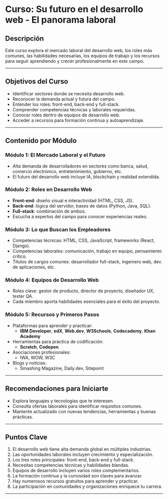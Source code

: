 # Curso: Su futuro en el desarrollo web - El panorama laboral

## Descripción
Este curso explora el mercado laboral del desarrollo web, los roles más comunes, las habilidades necesarias, los equipos de trabajo y los recursos para seguir aprendiendo y crecer profesionalmente en este campo.

---

## Objetivos del Curso
- Identificar sectores donde se necesita desarrollo web.
- Reconocer la demanda actual y futura del campo.
- Entender los roles: front-end, back-end y full-stack.
- Comprender competencias técnicas y laborales requeridas.
- Conocer roles dentro de equipos de desarrollo web.
- Acceder a recursos para formación continua y autoaprendizaje.

---

## Contenido por Módulo

### Módulo 1: El Mercado Laboral y el Futuro
- Alta demanda de desarrolladores en sectores como banca, salud, comercio electrónico, entretenimiento, gobierno, etc.
- El futuro del desarrollo web incluye IA, blockchain y realidad extendida.

### Módulo 2: Roles en Desarrollo Web
- **Front-end**: diseño visual e interactividad (HTML, CSS, JS).
- **Back-end**: lógica del servidor, bases de datos (Python, Java, SQL).
- **Full-stack**: combinación de ambos.
- Escucha a expertos del campo para conocer experiencias reales.

### Módulo 3: Lo que Buscan los Empleadores
- Competencias técnicas: HTML, CSS, JavaScript, frameworks (React, Django).
- Competencias laborales: comunicación, trabajo en equipo, pensamiento crítico.
- Títulos de cargos comunes: desarrollador full-stack, ingeniero web, dev. de aplicaciones, etc.

### Módulo 4: Equipos de Desarrollo Web
- Roles clave: gestor de producto, director de proyecto, diseñador UX, tester QA.
- Cada miembro aporta habilidades esenciales para el éxito del proyecto.

### Módulo 5: Recursos y Primeros Pasos
- Plataformas para aprender y practicar:  
  - **IBM Developer**, **edX**, **Web.dev**, **W3Schools**, **Codecademy**, **Khan Academy**
- Herramientas para práctica de codificación:  
  - **Scratch**, **Codepen**
- Asociaciones profesionales:
  - IWA, WOW, W3C
- Blogs y noticias:
  - Smashing Magazine, Daily.dev, Sitepoint

---

## Recomendaciones para Iniciarte
- Explora lenguajes y tecnologías que te interesen.
- Consulta ofertas laborales para identificar requisitos comunes.
- Mantente actualizado con nuevas tendencias, herramientas y buenas prácticas.

---

## Puntos Clave
1. El desarrollo web tiene alta demanda global en múltiples industrias.
2. Las oportunidades laborales incluyen crecimiento y especialización.
3. Los tres roles principales: front-end, back-end y full-stack.
4. Necesitas competencias técnicas y habilidades blandas.
5. Equipos de desarrollo incluyen varios roles complementarios.
6. La formación continua y la curiosidad son claves para avanzar.
7. Hay numerosos recursos gratuitos para aprender y practicar.
8. La participación en comunidades y organizaciones enriquece tu carrera.

---
